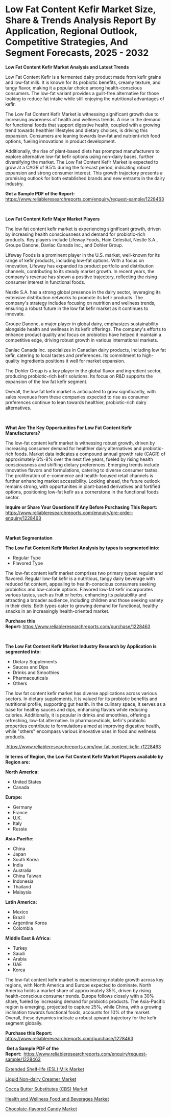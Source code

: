 <p><h1>Low Fat Content Kefir Market Size, Share & Trends Analysis Report By Application, Regional Outlook, Competitive Strategies, And Segment Forecasts, 2025 - 2032</h1></p><p><strong>Low Fat Content Kefir Market Analysis and Latest Trends</strong></p>
<p><p>Low Fat Content Kefir is a fermented dairy product made from kefir grains and low-fat milk. It is known for its probiotic benefits, creamy texture, and tangy flavor, making it a popular choice among health-conscious consumers. The low-fat variant provides a guilt-free alternative for those looking to reduce fat intake while still enjoying the nutritional advantages of kefir.</p><p>The Low Fat Content Kefir Market is witnessing significant growth due to increasing awareness of health and wellness trends. A rise in the demand for functional foods that support digestive health, coupled with a growing trend towards healthier lifestyles and dietary choices, is driving this expansion. Consumers are leaning towards low-fat and nutrient-rich food options, fueling innovations in product development.</p><p>Additionally, the rise of plant-based diets has prompted manufacturers to explore alternative low-fat kefir options using non-dairy bases, further diversifying the market. The Low Fat Content Kefir Market is expected to grow at a CAGR of 9.5% during the forecast period, indicating robust expansion and strong consumer interest. This growth trajectory presents a promising outlook for both established brands and new entrants in the dairy industry.</p></p>
<p><strong>Get a Sample PDF of the Report:&nbsp;</strong> <a href="https://www.reliableresearchreports.com/enquiry/request-sample/1228463?utm_campaign=7&utm_medium=2&utm_source=Github&utm_content=ia&utm_term=15022025&utm_id=low-fat-content-kefir">https://www.reliableresearchreports.com/enquiry/request-sample/1228463</a></p>
<p>&nbsp;</p>
<p><strong>Low Fat Content Kefir Major Market Players</strong></p>
<p><p>The low fat content kefir market is experiencing significant growth, driven by increasing health consciousness and demand for probiotic-rich products. Key players include Lifeway Foods, Hain Celestial, Nestle S.A., Groupe Danone, Danlac Canada Inc., and Dohler Group. </p><p>Lifeway Foods is a prominent player in the U.S. market, well-known for its range of kefir products, including low-fat options. With a focus on innovation, Lifeway has expanded its product portfolio and distribution channels, contributing to its steady market growth. In recent years, the company's revenue has shown a positive trajectory, reflecting the rising consumer interest in functional foods.</p><p>Nestle S.A. has a strong global presence in the dairy sector, leveraging its extensive distribution networks to promote its kefir products. The company's strategy includes focusing on nutrition and wellness trends, ensuring a robust future in the low fat kefir market as it continues to innovate.</p><p>Groupe Danone, a major player in global dairy, emphasizes sustainability alongside health and wellness in its kefir offerings. The company's efforts to enhance product quality and focus on probiotics have helped it maintain a competitive edge, driving robust growth in various international markets.</p><p>Danlac Canada Inc. specializes in Canadian dairy products, including low fat kefir, catering to local tastes and preferences. Its commitment to high-quality ingredients positions it well for market expansion.</p><p>The Dohler Group is a key player in the global flavor and ingredient sector, producing probiotic-rich kefir solutions. Its focus on R&D supports the expansion of the low fat kefir segment.</p><p>Overall, the low fat kefir market is anticipated to grow significantly, with sales revenues from these companies expected to rise as consumer preferences continue to lean towards healthier, probiotic-rich dairy alternatives.</p></p>
<p>&nbsp;</p>
<p><strong>What Are The Key Opportunities For Low Fat Content Kefir Manufacturers?</strong></p>
<p><p>The low-fat content kefir market is witnessing robust growth, driven by increasing consumer demand for healthier dairy alternatives and probiotic-rich foods. Market data indicates a compound annual growth rate (CAGR) of approximately 6%-8% over the next five years, fueled by rising health consciousness and shifting dietary preferences. Emerging trends include innovative flavors and formulations, catering to diverse consumer tastes. The proliferation of e-commerce and health-focused retail channels is further enhancing market accessibility. Looking ahead, the future outlook remains strong, with opportunities in plant-based derivatives and fortified options, positioning low-fat kefir as a cornerstone in the functional foods sector.</p></p>
<p><strong>Inquire or Share Your Questions If Any Before Purchasing This Report:</strong> <a href="https://www.reliableresearchreports.com/enquiry/pre-order-enquiry/1228463?utm_campaign=7&utm_medium=2&utm_source=Github&utm_content=ia&utm_term=15022025&utm_id=low-fat-content-kefir">https://www.reliableresearchreports.com/enquiry/pre-order-enquiry/1228463</a></p>
<p>&nbsp;</p>
<p><strong>Market Segmentation</strong></p>
<p><strong>The Low Fat Content Kefir Market Analysis by types is segmented into:</strong></p>
<p><ul><li>Regular Type</li><li>Flavored Type</li></ul></p>
<p><p>The low-fat content kefir market comprises two primary types: regular and flavored. Regular low-fat kefir is a nutritious, tangy dairy beverage with reduced fat content, appealing to health-conscious consumers seeking probiotics and low-calorie options. Flavored low-fat kefir incorporates various tastes, such as fruit or herbs, enhancing its palatability and attracting a broader audience, including children and those seeking variety in their diets. Both types cater to growing demand for functional, healthy snacks in an increasingly health-oriented market.</p></p>
<p><strong>Purchase this Report:&nbsp;</strong><a href="https://www.reliableresearchreports.com/purchase/1228463?utm_campaign=7&utm_medium=2&utm_source=Github&utm_content=ia&utm_term=15022025&utm_id=low-fat-content-kefir">https://www.reliableresearchreports.com/purchase/1228463</a></p>
<p>&nbsp;</p>
<p><strong>The Low Fat Content Kefir Market Industry Research by Application is segmented into:</strong></p>
<p><ul><li>Dietary Supplements</li><li>Sauces and Dips</li><li>Drinks and Smoothies</li><li>Pharmaceuticals</li><li>Others</li></ul></p>
<p><p>The low fat content kefir market has diverse applications across various sectors. In dietary supplements, it is valued for its probiotic benefits and nutritional profile, supporting gut health. In the culinary space, it serves as a base for healthy sauces and dips, enhancing flavors while reducing calories. Additionally, it is popular in drinks and smoothies, offering a refreshing, low-fat alternative. In pharmaceuticals, kefir's probiotic properties contribute to formulations aimed at improving digestive health, while "others" encompass various innovative uses in food and wellness products.</p></p>
<p><a href="https://www.reliableresearchreports.com/low-fat-content-kefir-r1228463?utm_campaign=7&utm_medium=2&utm_source=Github&utm_content=ia&utm_term=15022025&utm_id=low-fat-content-kefir">&nbsp;https://www.reliableresearchreports.com/low-fat-content-kefir-r1228463</a></p>
<p><strong>In terms of Region, the Low Fat Content Kefir Market Players available by Region are:</strong></p>
<p>
    <p> <strong> North America: </strong>
        <ul>
            <li>United States</li>
            <li>Canada</li>
        </ul>
        </p> 
    <p> <strong> Europe: </strong>
        <ul>
            <li>Germany</li>
            <li>France</li>
            <li>U.K.</li>
            <li>Italy</li>
            <li>Russia</li>
        </ul>
        </p> 
    <p> <strong> Asia-Pacific: </strong>
        <ul>
            <li>China</li>
            <li>Japan</li>
            <li>South Korea</li>
            <li>India</li>
            <li>Australia</li>
            <li>China Taiwan</li>
            <li>Indonesia</li>
            <li>Thailand</li>
            <li>Malaysia</li>
        </ul>
        </p> 
    <p> <strong> Latin America: </strong>
        <ul>
            <li>Mexico</li>
            <li>Brazil</li>
            <li>Argentina Korea</li>
            <li>Colombia</li>
        </ul>
        </p> 
    <p> <strong> Middle East & Africa: </strong>
        <ul>
            <li>Turkey</li>
            <li>Saudi</li>
            <li>Arabia</li>
            <li>UAE</li>
            <li>Korea</li>
        </ul>
    </p>
    </p>
<p><p>The low-fat content kefir market is experiencing notable growth across key regions, with North America and Europe expected to dominate. North America holds a market share of approximately 35%, driven by rising health-conscious consumer trends. Europe follows closely with a 30% share, fueled by increasing demand for probiotic products. The Asia-Pacific region is emerging, projected to capture 25%, while China, with a growing inclination towards functional foods, accounts for 10% of the market. Overall, these dynamics indicate a robust upward trajectory for the kefir segment globally.</p></p>
<p><strong>Purchase this Report: </strong><a href="https://www.reliableresearchreports.com/purchase/1228463?utm_campaign=7&utm_medium=2&utm_source=Github&utm_content=ia&utm_term=15022025&utm_id=low-fat-content-kefir">https://www.reliableresearchreports.com/purchase/1228463</a></p>
<p>&nbsp;<strong>Get a Sample PDF of the Report:&nbsp;&nbsp;</strong><a href="https://www.reliableresearchreports.com/enquiry/request-sample/1228463?utm_campaign=7&utm_medium=2&utm_source=Github&utm_content=ia&utm_term=15022025&utm_id=low-fat-content-kefir">https://www.reliableresearchreports.com/enquiry/request-sample/1228463</a></p>
<p><strong></strong></p>
<p><p><a href="https://github.com/hannajuana198484/Market-Research-Report-List-1/blob/main/extended-shelf-life-esl-milk-market.md?utm_campaign=7&utm_medium=2&utm_source=Github&utm_content=ia&utm_term=15022025&utm_id=low-fat-content-kefir">Extended Shelf-life (ESL) Milk Market</a></p><p><a href="https://github.com/alanepetevi/Market-Research-Report-List-1/blob/main/liquid-non-dairy-creamer-market.md?utm_campaign=7&utm_medium=2&utm_source=Github&utm_content=ia&utm_term=15022025&utm_id=low-fat-content-kefir">Liquid Non-dairy Creamer Market</a></p><p><a href="https://github.com/carendesrochers299/Market-Research-Report-List-1/blob/main/cocoa-butter-substitutes-cbs-market.md?utm_campaign=7&utm_medium=2&utm_source=Github&utm_content=ia&utm_term=15022025&utm_id=low-fat-content-kefir">Cocoa Butter Substitutes (CBS) Market</a></p><p><a href="https://github.com/zitanebeibit9/Market-Research-Report-List-1/blob/main/health-and-wellness-food-and-beverages-market.md?utm_campaign=7&utm_medium=2&utm_source=Github&utm_content=ia&utm_term=15022025&utm_id=low-fat-content-kefir">Health and Wellness Food and Beverages Market</a></p><p><a href="https://github.com/loppibsr/Market-Research-Report-List-1/blob/main/chocolate-flavored-candy-market.md?utm_campaign=7&utm_medium=2&utm_source=Github&utm_content=ia&utm_term=15022025&utm_id=low-fat-content-kefir">Chocolate-flavored Candy Market</a></p></p>